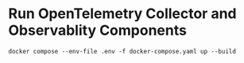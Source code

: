 # Run OpenTelemetry Collector and Observablity Components
```
docker compose --env-file .env -f docker-compose.yaml up --build
```
